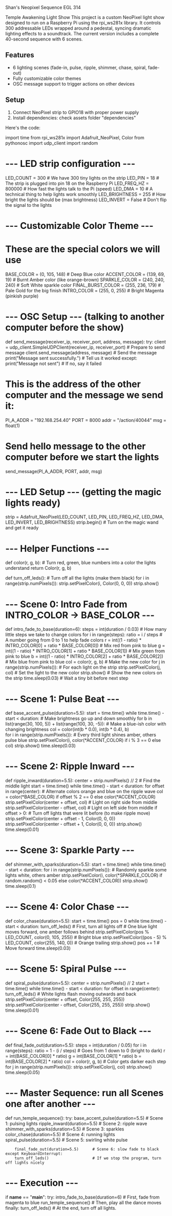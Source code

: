 Shan's Neopixel Sequence EGL 314

Temple Awakening Light Show
This project is a custom NeoPixel light show designed to run on a Raspberry Pi using the rpi_ws281x library. It controls 300 addressable LEDs wrapped around a pedestal, syncing dramatic lighting effects to a soundtrack. The current version includes a complete 40-second sequence with 6 scenes. 


## Features
- 6 lighting scenes (fade-in, pulse, ripple, shimmer, chase, spiral, fade-out)
- Fully customizable color themes
- OSC message support to trigger actions on other devices

## Setup
1. Connect NeoPixel strip to GPIO18 with proper power supply
2. Install dependencies: check assets folder "dependencies"
   
 


Here's the code: 

import time
from rpi_ws281x import Adafruit_NeoPixel, Color
from pythonosc import udp_client
import random

# --- LED strip configuration ---
LED_COUNT = 300            # We have 300 tiny lights on the strip
LED_PIN = 18               # The strip is plugged into pin 18 on the Raspberry Pi
LED_FREQ_HZ = 800000       # How fast the lights talk to the Pi (speed)
LED_DMA = 10               # A technical thing to help lights work smoothly
LED_BRIGHTNESS = 255       # How bright the lights should be (max brightness)
LED_INVERT = False         # Don't flip the signal to the lights

# --- Customizable Color Theme --- 
# These are the special colors we will use
BASE_COLOR       = (0, 105, 148)     # Deep Blue color
ACCENT_COLOR     = (139, 69, 19)     # Burnt Amber color (like orange-brown)
SPARKLE_COLOR    = (240, 240, 240)   # Soft White sparkle color
FINAL_BURST_COLOR = (255, 236, 179)  # Pale Gold for the big finish
INTRO_COLOR      = (255, 0, 255)     # Bright Magenta (pinkish purple)

# --- OSC Setup --- (talking to another computer before the show)
def send_message(receiver_ip, receiver_port, address, message):
    try:
        client = udp_client.SimpleUDPClient(receiver_ip, receiver_port)  # Prepare to send message
        client.send_message(address, message)                            # Send the message
        print("Message sent successfully.")                             # Tell us it worked
    except:
        print("Message not sent")                                       # If no, say it failed

# This is the address of the other computer and the message we send it:
PI_A_ADDR = "192.168.254.40"
PORT = 8000
addr = "/action/40044"
msg = float(1)

# Send hello message to the other computer before we start the lights
send_message(PI_A_ADDR, PORT, addr, msg)

# --- LED Setup --- (getting the magic lights ready)
strip = Adafruit_NeoPixel(LED_COUNT, LED_PIN, LED_FREQ_HZ, LED_DMA, LED_INVERT, LED_BRIGHTNESS)
strip.begin()   # Turn on the magic wand and get it ready

# --- Helper Functions ---
def color(r, g, b):
    # Turn red, green, blue numbers into a color the lights understand
    return Color(r, g, b)

def turn_off_leds():
    # Turn off all the lights (make them black)
    for i in range(strip.numPixels()):
        strip.setPixelColor(i, Color(0, 0, 0))
    strip.show()

# --- Scene 0: Intro Fade from INTRO_COLOR → BASE_COLOR ---
def intro_fade_to_base(duration=6):
    steps = int(duration / 0.03)                 # How many little steps we take to change colors
    for i in range(steps):
        ratio = i / steps                         # A number going from 0 to 1 to help fade colors
        r = int((1 - ratio) * INTRO_COLOR[0] + ratio * BASE_COLOR[0])   # Mix red from pink to blue
        g = int((1 - ratio) * INTRO_COLOR[1] + ratio * BASE_COLOR[1])   # Mix green from pink to blue
        b = int((1 - ratio) * INTRO_COLOR[2] + ratio * BASE_COLOR[2])   # Mix blue from pink to blue
        col = color(r, g, b)                      # Make the new color
        for j in range(strip.numPixels()):       # For each light on the strip
            strip.setPixelColor(j, col)          # Set the light to the new color
        strip.show()                             # Show the new colors on the strip
        time.sleep(0.03)                         # Wait a tiny bit before next step

# --- Scene 1: Pulse Beat ---
def base_accent_pulse(duration=5.5):
    start = time.time()
    while time.time() - start < duration:
        # Make brightness go up and down smoothly
        for b in list(range(30, 100, 5)) + list(range(100, 30, -5)):
            # Make a blue-ish color with changing brightness
            col = color(int(b * 0.0), int(b * 0.4), b)  
            for i in range(strip.numPixels()):
                # Every third light shines amber, others pulse blue
                strip.setPixelColor(i, color(*ACCENT_COLOR) if i % 3 == 0 else col)
            strip.show()
            time.sleep(0.03)

# --- Scene 2: Ripple Inward ---
def ripple_inward(duration=5.5):
    center = strip.numPixels() // 2              # Find the middle light
    start = time.time()
    while time.time() - start < duration:
        for offset in range(center):
            # Alternate colors orange and blue on the ripple wave
            col = color(*BASE_COLOR) if offset % 2 == 0 else color(*ACCENT_COLOR)
            strip.setPixelColor(center + offset, col)  # Light on right side from middle
            strip.setPixelColor(center - offset, col)  # Light on left side from middle
            if offset > 0:
                # Turn off lights that were lit before (to make ripple move)
                strip.setPixelColor(center + offset - 1, Color(0, 0, 0))
                strip.setPixelColor(center - offset + 1, Color(0, 0, 0))
            strip.show()
            time.sleep(0.01)

# --- Scene 3: Sparkle Party ---
def shimmer_with_sparks(duration=5.5):
    start = time.time()
    while time.time() - start < duration:
        for i in range(strip.numPixels()):
            # Randomly sparkle some lights white, others amber
            strip.setPixelColor(i, color(*SPARKLE_COLOR) if random.random() < 0.05 else color(*ACCENT_COLOR))
        strip.show()
        time.sleep(0.1)

# --- Scene 4: Color Chase ---
def color_chase(duration=5.5):
    start = time.time()
    pos = 0
    while time.time() - start < duration:
        turn_off_leds()                 # First, turn all lights off
        # One blue light moves forward, one amber follows behind
        strip.setPixelColor(pos % LED_COUNT, color(0, 105, 255))      # Bright blue
        strip.setPixelColor((pos - 5) % LED_COUNT, color(255, 140, 0)) # Orange trailing
        strip.show()
        pos += 1                       # Move forward
        time.sleep(0.03)

# --- Scene 5: Spiral Pulse ---
def spiral_pulse(duration=5.5):
    center = strip.numPixels() // 2
    start = time.time()
    while time.time() - start < duration:
        for offset in range(center):
            turn_off_leds()
            # White lights flash moving outwards and back
            strip.setPixelColor(center + offset, Color(255, 255, 255))
            strip.setPixelColor(center - offset, Color(255, 255, 255))
            strip.show()
            time.sleep(0.01)

# --- Scene 6: Fade Out to Black ---
def final_fade_out(duration=5.5):
    steps = int(duration / 0.05)
    for i in range(steps):
        ratio = 1 - (i / steps)  # Goes from 1 down to 0 (bright to dark)
        r = int(BASE_COLOR[0] * ratio)
        g = int(BASE_COLOR[1] * ratio)
        b = int(BASE_COLOR[2] * ratio)
        col = color(r, g, b)      # Color gets darker each step
        for j in range(strip.numPixels()):
            strip.setPixelColor(j, col)
        strip.show()
        time.sleep(0.05)

# --- Master Sequence: run all Scenes one after another ---
def run_temple_sequence():
    try:
        base_accent_pulse(duration=5.5)   # Scene 1: pulsing lights
        ripple_inward(duration=5.5)       # Scene 2: ripple wave
        shimmer_with_sparks(duration=5.5) # Scene 3: sparkles
        color_chase(duration=5.5)         # Scene 4: running lights
        spiral_pulse(duration=5.5)        # Scene 5: swirling white pulse
       
        final_fade_out(duration=5.5)      # Scene 6: slow fade to black
    except KeyboardInterrupt:
        turn_off_leds()                   # If we stop the program, turn off lights nicely

# --- Execution ---
if __name__ == "__main__":
    try:
        intro_fade_to_base(duration=6)   # First, fade from magenta to blue
        run_temple_sequence()            # Then, play all the dance moves
    finally:
        turn_off_leds()                  # At the end, turn off all lights. 



